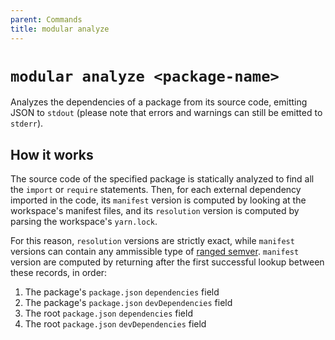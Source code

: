 ```yaml
---
parent: Commands
title: modular analyze
---
```


# `modular analyze <package-name>`

Analyzes the dependencies of a package from its source code, emitting JSON to
`stdout` (please note that errors and warnings can still be emitted to
`stderr`).

## How it works

The source code of the specified package is statically analyzed to find all the
`import` or `require` statements. Then, for each external dependency imported in
the code, its `manifest` version is computed by looking at the workspace's
manifest files, and its `resolution` version is computed by parsing the
workspace's `yarn.lock`.

For this reason, `resolution` versions are strictly exact, while `manifest`
versions can contain any ammissible type of
[ranged semver](https://github.com/npm/node-semver#versions). `manifest` version
are computed by returning after the first successful lookup between these
records, in order:

1. The package's `package.json` `dependencies` field
1. The package's `package.json` `devDependencies` field
1. The root `package.json` `dependencies` field
1. The root `package.json` `devDependencies` field
